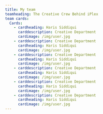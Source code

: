 ```yaml
---
title: My team
teamheading: The Creative Crew Behind iPlex
team cards:
  Cards:
    - cardheading: Haris Siddiqui
      carddescription: Creative Department
      cardimage: /img/user.jpg
    - carddescription: Creative Department
      cardheading: Haris Siddiqui
      cardimage: /img/user.jpg
    - carddescription: Creative Department
      cardheading: Haris Siddiqui
      cardimage: /img/user.jpg
    - carddescription: Creative Department
      cardheading: Haris Siddiqui
      cardimage: /img/user.jpg
    - carddescription: Creative Department
      cardheading: Haris Siddiqui
      cardimage: /img/user.jpg
    - carddescription: Creative Department
      cardheading: Haris Siddiqui
      cardimage: /img/user.jpg
---
```

